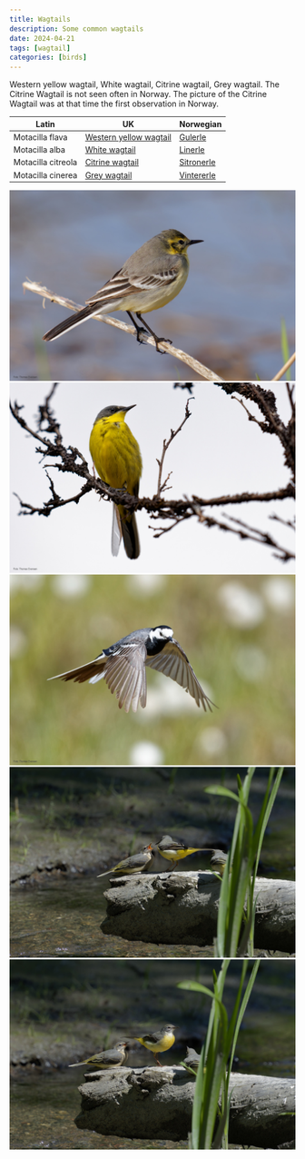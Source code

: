 ```yaml
---
title: Wagtails
description: Some common wagtails
date: 2024-04-21
tags: [wagtail]
categories: [birds]
---
```

Western yellow wagtail,  White wagtail, Citrine wagtail, Grey wagtail. The Citrine Wagtail is not seen often in Norway. The picture of the Citrine Wagtail was at that time the first observation in Norway.



| Latin      | UK  | Norwegian |
| ----------- | ----------- |   ----------- |
| Motacilla flava | [Western yellow wagtail ](https://en.wikipedia.org/wiki/Western_yellow_wagtail) |  [Gulerle ](https://no.wikipedia.org/wiki/Gulerle) |
| Motacilla alba | [White wagtail](https://en.wikipedia.org/wiki/White_wagtail) |  [Linerle ](https://no.wikipedia.org/wiki/Linerle) |
| Motacilla citreola | [Citrine wagtail](https://en.wikipedia.org/wiki/Citrine_wagtail) |  [Sitronerle ](https://no.wikipedia.org/wiki/Sitronerle) |
| Motacilla cinerea | [Grey wagtail](https://en.wikipedia.org/wiki/Grey_wagtail) | [Vintererle ](https://no.wikipedia.org/wiki/Vintererle) |



![Citrine wagtail](DSC06964_DxO.jpg)
![Western yellow wagtail](DSC08283_DxO.jpg)
![White wagtail](DSC09866_DxO.jpg)
![Grey wagtail](_DSC4779_DxO.jpg)
![Grey wagtail](_DSC4786_DxO.jpg)
